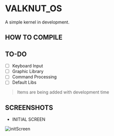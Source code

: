 # VALKNUT_OS
A simple kernel in development.

## HOW TO COMPILE


## TO-DO
- [ ] Keyboard Input
- [ ] Graphic Library
- [ ] Command Processing
- [ ] Default Libs

> Items are being added with development time

## SCREENSHOTS
- INITIAL SCREEN

![initScreen](https://user-images.githubusercontent.com/36079548/129724411-445413e2-8a63-4ee0-a0e3-71e01805fcb9.png)

